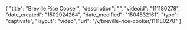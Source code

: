 {
    "title": "Breville Rice Cooker",
    "description": "",
    "videoid": "111180278",
    "date_created": "1502924264",
    "date_modified": "1504532161",
    "type": "captivate",
    "layout": "video",
    "url": "\/v\/breville-rice-cooker\/111180278"
}